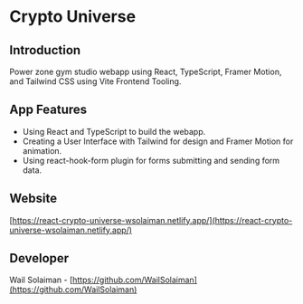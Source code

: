 # Crypto Universe

## Introduction

Power zone gym studio webapp using React, TypeScript, Framer Motion, and Tailwind CSS using Vite Frontend Tooling.

## App Features

- Using React and TypeScript to build the webapp.
- Creating a User Interface with Tailwind for design and Framer Motion for animation.
- Using react-hook-form plugin for forms submitting and sending form data.

## Website

[https://react-crypto-universe-wsolaiman.netlify.app/](https://react-crypto-universe-wsolaiman.netlify.app/)

## Developer

Wail Solaiman - [https://github.com/WailSolaiman](https://github.com/WailSolaiman)

